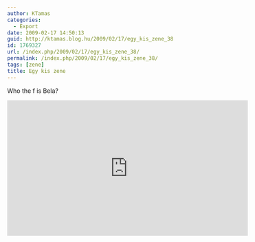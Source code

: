 ```yaml
---
author: KTamas
categories:
  - Export
date: 2009-02-17 14:50:13
guid: http://ktamas.blog.hu/2009/02/17/egy_kis_zene_38
id: 1769327
url: /index.php/2009/02/17/egy_kis_zene_38/
permalink: /index.php/2009/02/17/egy_kis_zene_38/
tags: [zene]
title: Egy kis zene
---
```


Who the f is Bela?

<iframe width="560" height="315" src="https://www.youtube.com/embed/EqWPQSBkbcQ" frameborder="0" allow="accelerometer; autoplay; encrypted-media; gyroscope; picture-in-picture" allowfullscreen></iframe>
